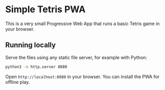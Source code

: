 # Simple Tetris PWA

This is a very small Progressive Web App that runs a basic Tetris game in your browser.

## Running locally

Serve the files using any static file server, for example with Python:

```bash
python3 -m http.server 8080
```

Open `http://localhost:8080` in your browser. You can install the PWA for offline play.
